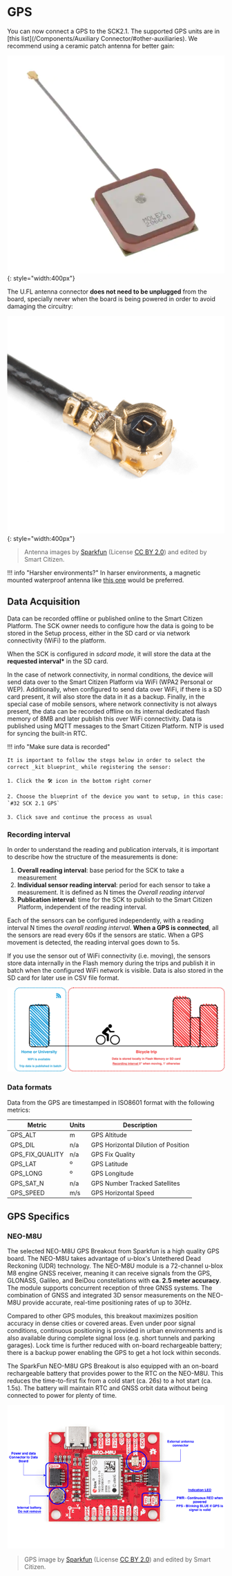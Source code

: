 # GPS

You can now connect a GPS to the SCK2.1. The supported GPS units are in [this list](/Components/Auxiliary Connector/#other-auxiliaries). We recommend using a ceramic patch antenna for better gain:

![](/assets/images/ceramic_antenna.png){: style="width:400px"}

The U.FL antenna connector **does not need to be unplugged** from the board, specially never when the board is being powered in order to avoid damaging the circuitry:

![](/assets/images/UFL.png){: style="width:400px"}

> Antenna images by [Sparkfun](https://www.sparkfun.com) (License [CC BY 2.0](https://creativecommons.org/licenses/by/2.0/)) and edited by Smart Citizen.

!!! info "Harsher environments?"
	In harser environments, a magnetic mounted waterproof antenna like [this one](https://eu.mouser.com/ProductDetail/Taoglas/AA171301111?qs=%2Fha2pyFaduhLT2djiVcQ%252BmKy6lTU1e7%2FjAvHSK%252B8w22J1i%252BNOh5WUg%3D%3D) would be preferred.

## Data Acquisition

Data can be recorded offline or published online to the Smart Citizen Platform. The SCK owner needs to configure how the data is going to be stored in the Setup process, either in the SD card or via network connectivity (WiFi) to the platform.

When the SCK is configured in _sdcard mode_, it will store the data at the **requested interval\*** in the SD card.

In the case of network connectivity, in normal conditions, the device will send data over to the Smart Citizen Platform via WiFi (WPA2 Personal or WEP). Additionally, when configured to send data over WiFi, if there is a SD card present, it will also store the data in it as a backup. Finally, in the special case of mobile sensors, where network connectivity is not always present, the data can be recorded offline on its internal dedicated flash memory of 8MB and later publish this over WiFi connectivity. Data is published using MQTT messages to the Smart Citizen Platform. NTP is used for syncing the built-in RTC.

!!! info "Make sure data is recorded"

    It is important to follow the steps below in order to select the correct _kit blueprint_ while registering the sensor:

    1. Click the 🛠️ icon in the bottom right corner

    2. Choose the blueprint of the device you want to setup, in this case: `#32 SCK 2.1 GPS`

    3. Click save and continue the process as usual

### Recording interval

In order to understand the reading and publication intervals, it is important to describe how the structure of the measurements is done:

1. **Overall reading interval**: base period for the SCK to take a measurement
2. **Individual sensor reading interval**: period for each sensor to take a measurement. It is defined as N times the _Overall reading interval_
3. **Publication interval**: time for the SCK to publish to the Smart Citizen Platform, independent of the reading interval.

Each of the sensors can be configured independently, with a reading interval N times the _overall reading interval_. **When a GPS is connected**, all the sensors are read every 60s if the sensors are static. When a GPS movement is detected, the reading interval goes down to 5s.

If you use the sensor out of WiFi connectivity (i.e. moving), the sensors store data internally in the Flash memory during the trips and publish it in batch when the configured WiFi network is visible. Data is also stored in the SD card for later use in CSV file format.

![](/assets/images/bike_trip.jpg)

### Data formats

Data from the GPS are timestamped in ISO8601 format with the following metrics:

| Metric                    | Units | Description               |
|--------------------------------|-------|-----------------------|
| GPS_ALT                  | m   | GPS Altitude        |
| GPS_DIL            | n/a    | GPS Horizontal Dilution of Position        |
| GPS_FIX_QUALITY      | n/a   | GPS Fix Quality            |
| GPS_LAT    | º   | GPS Latitude            |
| GPS_LONG | º | GPS Longitude            |
| GPS_SAT_N | n/a | GPS Number Tracked Satellites            |
| GPS_SPEED | m/s | GPS Horizontal Speed         |


## GPS Specifics

### NEO-M8U

The selected NEO-M8U GPS Breakout from Sparkfun is a high quality GPS board. The NEO-M8U takes advantage of u-blox's Untethered Dead Reckoning (UDR) technology. The NEO-M8U module is a 72-channel u-blox M8 engine GNSS receiver, meaning it can receive signals from the GPS, GLONASS, Galileo, and BeiDou constellations with **ca. 2.5 meter accuracy**. The module supports concurrent reception of three GNSS systems. The combination of GNSS and integrated 3D sensor measurements on the NEO-M8U provide accurate, real-time positioning rates of up to 30Hz.

Compared to other GPS modules, this breakout maximizes position accuracy in dense cities or covered areas. Even under poor signal conditions, continuous positioning is provided in urban environments and is also available during complete signal loss (e.g. short tunnels and parking garages). Lock time is further reduced with on-board rechargeable battery; there is a backup power enabling the GPS to get a hot lock within seconds.

The SparkFun NEO-M8U GPS Breakout is also equipped with an on-board rechargeable battery that provides power to the RTC on the NEO-M8U. This reduces the time-to-first fix from a cold start (ca. 26s) to a hot start (ca. 1.5s). The battery will maintain RTC and GNSS orbit data without being connected to power for plenty of time.

![](/assets/images/NEO_M8U_GPS-Diagram.png)

> GPS image by [Sparkfun](https://www.sparkfun.com) (License [CC BY 2.0](https://creativecommons.org/licenses/by/2.0/)) and edited by Smart Citizen.
